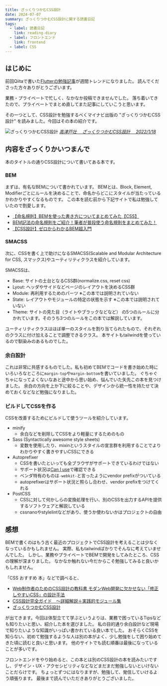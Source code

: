 ```yaml
---
title: ざっくりつかむCSS設計
date: 2024-07-07
summary: ざっくりつかむCSS設計に関する読書日記
tags:
  - label: 読書日記
    link: reading-diary
  - label: フロントエンド
    link: frontend
  - label: CSS
---
```


## はじめに

前回Qiitaで書いた[Flutterの勉強記事](https://qiita.com/kmnky/items/77d4379dddbba53b3009)が週間トレンドになりました。
読んでくださった方々ありがとうございます。

業務・プライベートで忙しく、なかなか投稿できませんでした。
落ち着いてきたので、プライベートでまとめ直してまた記事にしていこうと思います。

その一つとして、CSS設計を勉強するべくマイナビ出版の "ざっくりつかむCSS設計" を読みました。今回はその本の紹介です。

![ざっくりつかむCSS設計](https://m.media-amazon.com/images/I/813wACepOaL._SY522_.jpg)
_[高津戸壮　 ざっくりつかむCSS設計　 2022/1/18](https://www.amazon.co.jp/%E3%81%96%E3%81%A3%E3%81%8F%E3%82%8A%E3%81%A4%E3%81%8B%E3%82%80-CSS%E8%A8%AD%E8%A8%88-%E3%83%AA%E3%83%95%E3%83%AD%E3%83%BC%E7%89%88-%E9%AB%98%E6%B4%A5%E6%88%B8-%E5%A3%AE-ebook/dp/B09NKTJL73/ref=sr_1_1?__mk_ja_JP=%E3%82%AB%E3%82%BF%E3%82%AB%E3%83%8A&dib=eyJ2IjoiMSJ9.LPARDk_pe73m3xT1YwtHjYUC7ZntRMcKjhLhFZ3kN0TzgLm5JE1hzQaeBfE-Y0MJ.V5TS7vAkWdvMQiK4G0em6gxf0t38CSfiQHmeRWXgOK4&dib_tag=se&keywords=%E3%81%96%E3%81%A3%E3%81%8F%E3%82%8A%E3%81%A4%E3%81%8B%E3%82%80+css%E8%A8%AD%E8%A8%88&qid=1720322082&sr=8-1)_


## 内容をざっくりかいつまんで

本のタイトルの通りCSS設計について書いてある本です。

### BEM

まずは、有名なBEMについて書かれています。
BEMとは、Block, Element, Modifierごとにルールを決めることで、命名からどこにスタイルが当たっているかわかりやすくなるものです。
この本を読む前から下記サイトで私は勉強していたので割愛します。
- [【命名規則】BEMを使った書き方についてまとめてみた【CSS】](https://qiita.com/takahirocook/items/01fd723b934e3b38cbbc)
- [BEM記法の命名規則をご紹介！筆者が普段使う命名規則をまとめてみた！](https://matsuichi-design.com/coding/bem/)
- [【CSS設計】ゼロからわかるBEM超入門](https://zenn.dev/nagan/articles/dac6fa662f4dab)

### SMACSS

次に、CSSを書く上で助けになるSMACSS(Scalable and Modular Architecture for CSS, スマックス)やユーティリティクラスを紹介しています。

SMACSSは、
- Base: サイトの土台となるCSS群(normalize.css, reset css)
- Lyout: ヘッダやサイドなどページのレイアウトを決めるCSS群
- Module: 再利用するためのパーツ ※この本では説明されていない
- State: レイアウトやモジュールの特定の状態を示す ※この本では説明されていない
- Theme: サイトの見た目（ライトやブラックなどなど）
の5つのルールに分かれています。そのうち3つのルールをこの本では解説しています。

ユーティリティクラスはほぼ単一のスタイルを割り当てられたもので、それぞれのクラスに付け加えることで調整できるクラス。
本サイトもtailwindを使っているので馴染みのあるものでした。

### 余白設計

これは非常に共感するものでした。私も初めてBEMでコードを書き始めた時にいろいろなところに`margin-top`や`margin-bottom`を書いていました。
ぐちゃぐちゃになってよくないなあと途中から思い始め、悩んでいた矢先この本を見つけました。
余白の方向を上か下に絞ることや、デザインから統一性を持たせて決めておくなどなど勉強になりました。

### ビルドしてCSSを作る

CSSを改善するためにビルドして使うツールを紹介しています。

- minify
  - 余白などを削除してCSSをより軽量にするためのもの
- Sass (Syntactically awesome style sheets)
  - 変数を使用したり、mixinというスタイルの宣言群を利用することでよりわかりやすく書きやすいCSSにできる
- Autoprefixer
  - CSSを書いたといっても全ブラウザがサポートできているわけではない
  - サポート状況は[Can I use](https://caniuse.com/)で確認できる
  - ベンダ特有のものは`-webkit-`と言ったようにvendor prefixがついている
  - autoprefixerはサポート状況と照らし合わせ、vendor prefixをつけてくれる
- PostCSS
  - CSSに対して何かしらの変換処理を行い、別のCSSを出力するAPIを提供するソフトウェアと解説している
  - cssnanoやstylelintなどがあり、使うか使わないかはプロジェクトの自由

## 感想

BEMで書くのはもう古く最近のプロジェクトでCSS設計を考えることは少なくなっているかもしれません。
実際、私もtailwindばかりでそんなに考えていませんでした。
しかし、業務やプライベートでBEMで開発をしてみたところ、CSSの理解が深まりました。
なかなか触れない今だからこそ勉強してみると良いかもしれません。

「CSS おすすめ 本」などで調べると、
- [Web制作者のためのCSS設計の教科書 モダンWeb開発に欠かせない「修正しやすいCSS」の設計手法](https://www.amazon.co.jp/Web%E5%88%B6%E4%BD%9C%E8%80%85%E3%81%AE%E3%81%9F%E3%82%81%E3%81%AECSS%E8%A8%AD%E8%A8%88%E3%81%AE%E6%95%99%E7%A7%91%E6%9B%B8-%E3%83%A2%E3%83%80%E3%83%B3Web%E9%96%8B%E7%99%BA%E3%81%AB%E6%AC%A0%E3%81%8B%E3%81%9B%E3%81%AA%E3%81%84%E3%80%8C%E4%BF%AE%E6%AD%A3%E3%81%97%E3%82%84%E3%81%99%E3%81%84CSS%E3%80%8D%E3%81%AE%E8%A8%AD%E8%A8%88%E6%89%8B%E6%B3%95-%E8%B0%B7-%E6%8B%93%E6%A8%B9/dp/4844336355/ref=sr_1_5?__mk_ja_JP=%E3%82%AB%E3%82%BF%E3%82%AB%E3%83%8A&dib=eyJ2IjoiMSJ9.LPARDk_pe73m3xT1YwtHjYUC7ZntRMcKjhLhFZ3kN0TzgLm5JE1hzQaeBfE-Y0MJ.V5TS7vAkWdvMQiK4G0em6gxf0t38CSfiQHmeRWXgOK4&dib_tag=se&keywords=%E3%81%96%E3%81%A3%E3%81%8F%E3%82%8A%E3%81%A4%E3%81%8B%E3%82%80+css%E8%A8%AD%E8%A8%88&qid=1720322082&sr=8-5)
- [CSS設計完全ガイド　～詳細解説＋実践的モジュール集](https://www.amazon.co.jp/CSS%E8%A8%AD%E8%A8%88%E5%AE%8C%E5%85%A8%E3%82%AC%E3%82%A4%E3%83%89-%EF%BD%9E%E8%A9%B3%E7%B4%B0%E8%A7%A3%E8%AA%AC%EF%BC%8B%E5%AE%9F%E8%B7%B5%E7%9A%84%E3%83%A2%E3%82%B8%E3%83%A5%E3%83%BC%E3%83%AB%E9%9B%86-%E5%8D%8A%E7%94%B0-%E6%83%87%E5%BF%97-ebook/dp/B0856YMH7L/ref=sr_1_4?__mk_ja_JP=%E3%82%AB%E3%82%BF%E3%82%AB%E3%83%8A&dib=eyJ2IjoiMSJ9.LPARDk_pe73m3xT1YwtHjYUC7ZntRMcKjhLhFZ3kN0TzgLm5JE1hzQaeBfE-Y0MJ.V5TS7vAkWdvMQiK4G0em6gxf0t38CSfiQHmeRWXgOK4&dib_tag=se&keywords=%E3%81%96%E3%81%A3%E3%81%8F%E3%82%8A%E3%81%A4%E3%81%8B%E3%82%80+css%E8%A8%AD%E8%A8%88&qid=1720322082&sr=8-4)
- [ざっくりつかむCSS設計](https://www.amazon.co.jp/%E3%81%96%E3%81%A3%E3%81%8F%E3%82%8A%E3%81%A4%E3%81%8B%E3%82%80-CSS%E8%A8%AD%E8%A8%88-%E3%83%AA%E3%83%95%E3%83%AD%E3%83%BC%E7%89%88-%E9%AB%98%E6%B4%A5%E6%88%B8-%E5%A3%AE-ebook/dp/B09NKTJL73/ref=sr_1_1?__mk_ja_JP=%E3%82%AB%E3%82%BF%E3%82%AB%E3%83%8A&dib=eyJ2IjoiMSJ9.LPARDk_pe73m3xT1YwtHjYUC7ZntRMcKjhLhFZ3kN0TzgLm5JE1hzQaeBfE-Y0MJ.V5TS7vAkWdvMQiK4G0em6gxf0t38CSfiQHmeRWXgOK4&dib_tag=se&keywords=%E3%81%96%E3%81%A3%E3%81%8F%E3%82%8A%E3%81%A4%E3%81%8B%E3%82%80+css%E8%A8%AD%E8%A8%88&qid=1720322082&sr=8-1)

が出てきます。今回は体型立てて学ぶというよりは、業務で困っているTipsなども知りたいと思い、紹介した本を選びました。
私の目的通り余白設計など現場で知りたいような知識がいっぱい書かれている良い本でした。
おそらくCSSを知らない、初めて勉強するような人は別の本がよく、少し勉強をして困り始めてきた頃に読むと良いと思います。
他のサイトでも読む順番は最後になっていることが多いです。

フロントエンドをやり始めると、この本とは別のCSS設計の本を読みたいですし、デザイン・UX・アクセシビリティなどなどまだまだ勉強しないといけないことだらけです。
ちょっとずつにはなりますが、勉強して、発信していけるよう頑張ります。
最後まで読んでいただきありがとうございました。